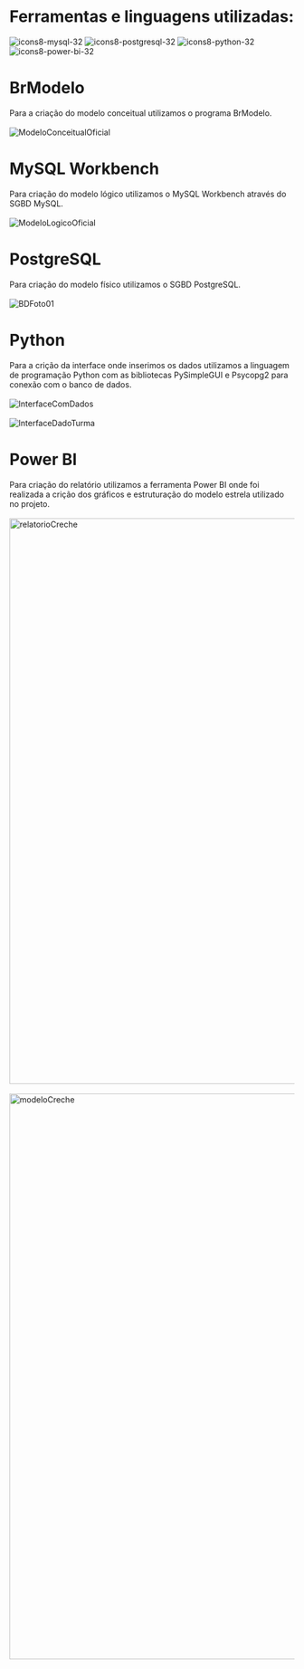 # Ferramentas e linguagens utilizadas:
![icons8-mysql-32](https://github.com/Joabe18/Sistema-de-Gestao-de-Creche/assets/87384920/81d3f537-9a17-4d6a-9f97-00cd46a178e5)
![icons8-postgresql-32](https://github.com/Joabe18/Sistema-de-Gestao-de-Creche/assets/87384920/3fb08cc6-88ce-418a-a3eb-429677ea1a82)
![icons8-python-32](https://github.com/Joabe18/Sistema-de-Gestao-de-Creche/assets/87384920/f1087669-7c10-445a-88c1-c82957629f35)
![icons8-power-bi-32](https://github.com/Joabe18/Sistema-de-Gestao-de-Creche/assets/87384920/e9b94af7-0b74-4a86-9cbc-9d7681dd7f8a)

# BrModelo
Para a criação do modelo conceitual utilizamos o programa BrModelo.<br><br>
![ModeloConceitualOficial](https://github.com/Joabe18/Sistema-de-Gestao-de-Creche/assets/87384920/960bea92-2303-4c5f-b80f-8b2339449b9c)

# MySQL Workbench
Para criação do modelo lógico utilizamos o MySQL Workbench através do SGBD MySQL.<br><br>
![ModeloLogicoOficial](https://github.com/Joabe18/Sistema-de-Gestao-de-Creche/assets/87384920/d621220d-8824-44ba-b270-c376e2b959bf)

# PostgreSQL
Para criação do modelo físico utilizamos o SGBD PostgreSQL.<br><br>
![BDFoto01](https://github.com/Joabe18/Sistema-de-Gestao-de-Creche/assets/87384920/bac786bd-500b-4ec3-a1fd-83a98aa15a02)

# Python
Para a crição da interface onde inserimos os dados utilizamos a linguagem de programação Python com as bibliotecas PySimpleGUI e Psycopg2 para conexão com o banco de dados.<br><br>
![InterfaceComDados](https://github.com/Joabe18/Sistema-de-Gestao-de-Creche/assets/87384920/c3a9a3ce-d8b5-4618-9d20-5e6091ff8fbc)<br><br>
![InterfaceDadoTurma](https://github.com/Joabe18/Sistema-de-Gestao-de-Creche/assets/87384920/efd48d9f-8779-48ec-8b7b-a6cc982d95bc)

# Power BI 
Para criação do relatório utilizamos a ferramenta Power BI onde foi realizada a crição dos gráficos e estruturação do modelo estrela utilizado no projeto.<br><br>
<img width="1000" alt="relatorioCreche" src="https://github.com/Joabe18/Sistema-de-Gestao-de-Creche/assets/87384920/91ca6a15-1d63-499b-a5ad-dcc757dc8c73"><br><br>
<img width="1000" alt="modeloCreche" src="https://github.com/Joabe18/Sistema-de-Gestao-de-Creche/assets/87384920/4282cd6a-275d-4158-a477-77088e01c770">
